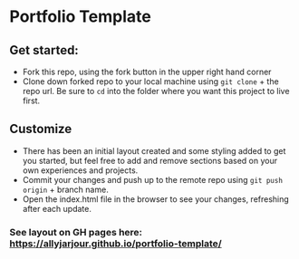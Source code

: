 # Portfolio Template

## Get started:
- Fork this repo, using the fork button in the upper right hand corner
- Clone down forked repo to your local machine using `git clone` + the repo url. Be sure to `cd` into the folder where you want this project to live first.

## Customize
- There has been an initial layout created and some styling added to get you started, but feel free to add and remove sections based on your own experiences and projects.
- Commit your changes and push up to the remote repo using `git push origin` + branch name.
- Open the index.html file in the browser to see your changes, refreshing after each update. 

### See layout on GH pages here: https://allyjarjour.github.io/portfolio-template/
